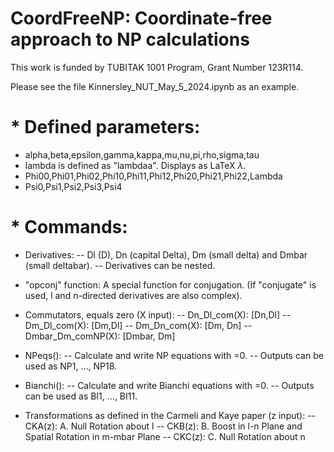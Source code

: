 # CoordFreeNP: Coordinate-free approach to NP calculations

This work is funded by TUBITAK 1001 Program, Grant Number 123R114.

Please see the file Kinnersley_NUT_May_5_2024.ipynb as an example.

# * Defined parameters:

- alpha,beta,epsilon,gamma,kappa,mu,nu,pi,rho,sigma,tau
- lambda is defined as "lambdaa". Displays as LaTeX $\lambda$.
- Phi00,Phi01,Phi02,Phi10,Phi11,Phi12,Phi20,Phi21,Phi22,Lambda
- Psi0,Psi1,Psi2,Psi3,Psi4

# * Commands:

- Derivatives:
-- Dl (D), Dn (capital Delta), Dm (small delta) and Dmbar (small deltabar). 
-- Derivatives can be nested.

- "opconj" function: A special function for conjugation. 
(If "conjugate" is used, l and n-directed derivatives are also complex).

- Commutators, equals zero (X input):
-- Dn_Dl_com(X): [Dn,Dl]
-- Dm_Dl_com(X): [Dm,Dl]
-- Dm_Dn_com(X): [Dm, Dn]
-- Dmbar_Dm_comNP(X): [Dmbar, Dm]

- NPeqs(): 
-- Calculate and write NP equations with =0. 
-- Outputs can be used as NP1, ..., NP18.

- Bianchi():
-- Calculate and write Bianchi equations with =0. 
-- Outputs can be used as BI1, ..., BI11.

- Transformations as defined in the Carmeli and Kaye paper (z input):
-- CKA(z): A. Null Rotation about l
-- CKB(z): B. Boost in l-n Plane and Spatial Rotation in m-mbar Plane
-- CKC(z): C. Null Rotation about n
